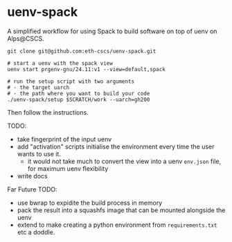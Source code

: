 # uenv-spack

A simplified workflow for using Spack to build software on top of uenv on Alps@CSCS.

```
git clone git@github.com:eth-cscs/uenv-spack.git

# start a uenv with the spack view
uenv start prgenv-gnu/24.11:v1 --view=default,spack

# run the setup script with two arguments
# - the target uarch
# - the path where you want to build your code
./uenv-spack/setup $SCRATCH/work --uarch=gh200
```

Then follow the instructions.

TODO:
* take fingerprint of the input uenv
* add "activation" scripts initialise the environment every time the user wants to use it.
    * it would not take much to convert the view into a uenv `env.json` file, for maximum uenv flexibility
* write docs

Far Future TODO:
* use bwrap to expidite the build process in memory
* pack the result into a squashfs image that can be mounted alongside the uenv
* extend to make creating a python environment from `requirements.txt` etc a doddle.
